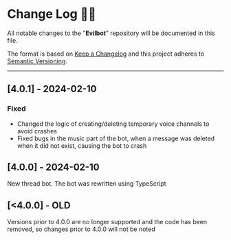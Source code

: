 <!-- markdownlint-disable MD024-->
# **Change Log** 📜📝

All notable changes to the "**Evilbot**" repository will be documented in this file.

The format is based on [Keep a Changelog](https://keepachangelog.com/en/1.0.0/) and this project adheres to [Semantic Versioning](https://semver.org/spec/v2.0.0.html).

---

## [**4.0.1**] - 2024-02-10

### Fixed

* Changed the logic of creating/deleting temporary voice channels to avoid crashes
* Fixed bugs in the music part of the bot, when a message was deleted when it did not exist, causing the bot to crash

## [**4.0.0**] - 2024-02-10

New thread bot. The bot was rewritten using TypeScript

## [**<4.0.0**] - OLD

Versions prior to 4.0.0 are no longer supported and the code has been removed, so changes prior to 4.0.0 will not be noted